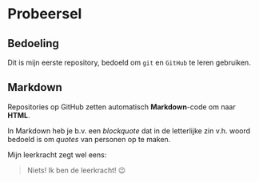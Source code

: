 # Probeersel

## Bedoeling

Dit is mijn eerste repository, bedoeld om `git` en `GitHub` te leren gebruiken.

## Markdown

Repositories op GitHub zetten automatisch **Markdown**-code om naar **HTML**.

In Markdown heb je b.v. een *blockquote* dat in de letterlijke zin v.h. woord bedoeld is om *quotes* van personen op te maken.

Mijn leerkracht zegt wel eens:

> Niets! Ik ben de leerkracht! :wink:
